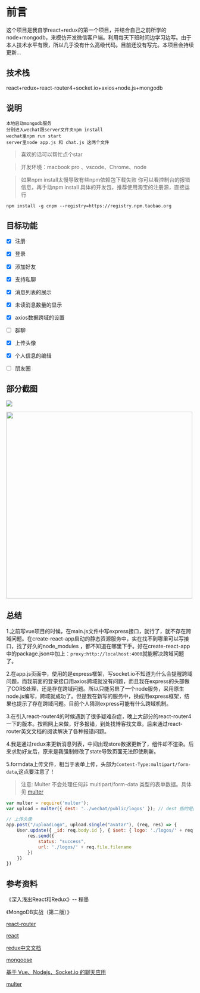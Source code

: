 # 前言

这个项目是我自学react+redux的第一个项目，并结合自己之前所学的node+mongodb，来模仿开发微信客户端。利用每天下班时间边学习边写。由于本人技术水平有限，所以几乎没有什么高级代码。目前还没有写完。本项目会持续更新...



## 技术栈

react+redux+react-router4+socket.io+axios+node.js+mongodb



## 说明


```
本地启动mongodb服务
分别进入wechat跟server文件夹npm install
wechat里npm run start 
server里node app.js 和 chat.js 这两个文件
```


> 喜欢的话可以帮忙点个star

> 开发环境：macbook pro 、vscode、Chrome、node

> 如果npm install太慢导致有些npm依赖包下载失败 你可以看控制台的报错信息，再手动npm install 具体的开发包，推荐使用淘宝的注册源，直接运行

`npm install -g cnpm --registry=https://registry.npm.taobao.org`



## 目标功能
- [x] 注册
- [x] 登录
- [x] 添加好友
- [x] 支持私聊
- [x] 消息列表的展示
- [x] 未读消息数量的显示
- [x] axios数据跨域的设置
- [ ] 群聊
- [x] 上传头像
- [x] 个人信息的编辑
- [ ] 朋友圈
 


## 部分截图
![](./data/wechat_2018-01-14.gif)


 <img src="./data/uploadLogo2018011501.gif" width="500"/>


## 总结
1.之前写vue项目的时候，在main.js文件中写express接口，就行了，就不存在跨域问题。在create-react-app启动的静态资源服务中，实在找不到哪里可以写接口，找了好久的node_modules ，都不知道在哪里下手。好在create-react-app中的package.json中加上：`proxy:http://localhost:4000`就能解决跨域问题了。


2.在app.js页面中，使用的是express框架，写socket.io不知道为什么会提醒跨域问题，而我前面的登录接口用axios跨域就没有问题，而且我在express的头部做了CORS处理，还是存在跨域问题。所以只能另启了一个node服务，采用原生node.js编写，跨域就成功了。但是我在新写的服务中，换成用express框架，结果也提示了存在跨域问题。目前个人猜测express可能有什么跨域机制。


3.在引入react-router4的时候遇到了很多疑难杂症，晚上大部分的react-router4一下的版本。按照网上来做，好多报错，到处找博客找文章。后来通过react-router英文文档的阅读解决了各种报错问题。


4.我是通过redux来更新消息列表，中间出现store数据更新了，组件却不渲染。后来求助好友后，原来是我强制修改了state导致页面无法即使刷新。



5.formdata上传文件，相当于表单上传，头部为`Content-Type:multipart/form-data`,这点要注意了！
> 注意: Multer 不会处理任何非 multipart/form-data 类型的表单数据。具体见   [multer](https://www.npmjs.com/package/multer)
```javascript
var multer = require('multer');
var upload = multer({ dest: '../wechat/public/logos' }); // dest 指的是图片存到哪个文件夹里

// 上传头像
app.post("/uploadLogo", upload.single("avatar"), (req, res) => {
    User.update({ _id: req.body.id }, { $set: { logo: './logos/' + req.file.filename } }, function () {
        res.send({
            status: "success",
            url: './logos/' + req.file.filename
        })
    })
})
```


## 参考资料
《深入浅出React和Redux》-- 程墨

《MongoDB实战（第二版）》

[react-router](https://reacttraining.com/react-router/web/guides/philosophy)

[react](https://reactjs.org/docs/hello-world.html)

[redux中文文档](http://www.redux.org.cn/index.html)

[mongoose](http://www.nodeclass.com/api/mongoose.html#guide_connections)

[基于 Vue、Nodejs、Socket.io 的聊天应用](https://juejin.im/entry/5923e2242f301e006b2a7827)

[multer](https://www.npmjs.com/package/multer)
